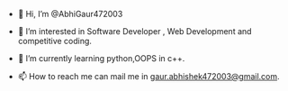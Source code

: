- 👋 Hi, I’m @AbhiGaur472003
- 👀 I’m interested in Software Developer , Web Development and competitive coding.
- 🌱 I’m currently learning python,OOPS in c++.

- 📫 How to reach me can mail me in gaur.abhishek472003@gmail.com.

<!---
AbhiGaur472003/AbhiGaur472003 is a ✨ special ✨ repository because its `README.md` (this file) appears on your GitHub profile.
You can click the Preview link to take a look at your changes.
--->

